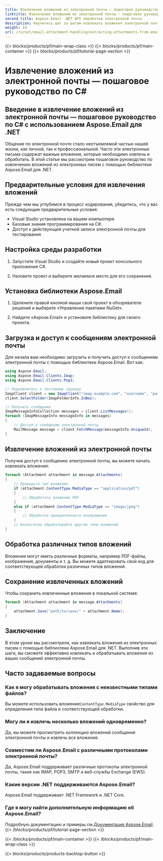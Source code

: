 ```yaml
---
title: Извлечение вложений из электронной почты — пошаговое руководство по C#
linktitle: Извлечение вложений из электронной почты — пошаговое руководство по C#
second_title: Aspose.Email .NET API обработки электронной почты
description: Научитесь шаг за шагом извлекать вложения электронной почты с помощью Aspose.Email для .NET. Легко обрабатывайте различные форматы и сохраняйте.
weight: 14
url: /ru/net/email-attachment-handling/extracting-attachments-from-email-csharp-walkthrough/
---
```


{{< blocks/products/pf/main-wrap-class >}}
{{< blocks/products/pf/main-container >}}
{{< blocks/products/pf/tutorial-page-section >}}

# Извлечение вложений из электронной почты — пошаговое руководство по C#


## Введение в извлечение вложений из электронной почты — пошаговое руководство по C# с использованием Aspose.Email для .NET

Общение по электронной почте стало неотъемлемой частью нашей жизни, как личной, так и профессиональной. Часто эти электронные письма содержат важные вложения, которые необходимо извлечь и обработать. В этой статье мы рассмотрим пошаговое руководство по извлечению вложений из электронных писем с помощью библиотеки Aspose.Email для .NET.

## Предварительные условия для извлечения вложений

Прежде чем мы углубимся в процесс кодирования, убедитесь, что у вас есть следующие предварительные условия:

- Visual Studio установлена на вашем компьютере
- Базовые знания программирования на C#.
- Доступ к действующей учетной записи электронной почты для тестирования

## Настройка среды разработки

1. Запустите Visual Studio и создайте новый проект консольного приложения C#.

2. Назовите проект и выберите желаемое место для его сохранения.

## Установка библиотеки Aspose.Email

1. Щелкните правой кнопкой мыши свой проект в обозревателе решений и выберите «Управление пакетами NuGet».

2. Найдите «Aspose.Email» и установите библиотеку для своего проекта.

## Загрузка и доступ к сообщениям электронной почты

Для начала вам необходимо загрузить и получить доступ к сообщениям электронной почты с помощью библиотеки Aspose.Email. Вот как:

```csharp
using Aspose.Email;
using Aspose.Email.Clients.Imap;
using Aspose.Email.Clients.Pop3;

// Подключитесь к почтовому серверу
ImapClient client = new ImapClient("imap.example.com", "username", "password");
client.SelectFolder(ImapFolderInfo.InBox);

// Получить сообщения
ImapMessageInfoCollection messages = client.ListMessages();
foreach (ImapMessageInfo messageInfo in messages)
{
    // Доступ к сообщению электронной почты
    MailMessage message = client.FetchMessage(messageInfo.UniqueId);
}
```

## Извлечение вложений из электронной почты

Получив доступ к сообщению электронной почты, вы можете начать извлекать вложения:

```csharp
foreach (Attachment attachment in message.Attachments)
{
    // Проверьте тип вложения
    if (attachment.ContentType.MediaType == "application/pdf")
    {
        // Обработать вложение PDF
    }
    else if (attachment.ContentType.MediaType == "image/jpeg")
    {
        // Обработка прикрепленного изображения
    }
    // Аналогично обрабатывайте другие типы вложений.
}
```

## Обработка различных типов вложений

Вложения могут иметь различные форматы, например PDF-файлы, изображения, документы и т. д. Вы можете адаптировать свой код для соответствующей обработки различных типов вложений.

## Сохранение извлеченных вложений

Чтобы сохранить извлеченные вложения в локальной системе:

```csharp
foreach (Attachment attachment in message.Attachments)
{
    attachment.Save("path/to/save/" + attachment.Name);
}
```

## Заключение

В этом уроке мы рассмотрели, как извлекать вложения из электронных писем с помощью библиотеки Aspose.Email для .NET. Выполнив эти шаги, вы сможете эффективно извлекать и обрабатывать вложения из ваших сообщений электронной почты.

## Часто задаваемые вопросы

### Как я могу обрабатывать вложения с неизвестными типами файлов?

 Вы можете использовать вложение`ContentType.MediaType` свойство для определения типа файла и соответствующей обработки.

### Могу ли я извлечь несколько вложений одновременно?

Да, вы можете просмотреть коллекцию вложений сообщения электронной почты и извлечь все вложения.

### Совместим ли Aspose.Email с различными протоколами электронной почты?

Да, Aspose.Email поддерживает различные протоколы электронной почты, такие как IMAP, POP3, SMTP и веб-службы Exchange (EWS).

### Какие версии .NET поддерживаются Aspose.Email?

Aspose.Email поддерживает .NET Framework и .NET Core.

### Где я могу найти дополнительную информацию об Aspose.Email?

 Подробную документацию и примеры см.[Документация Aspose.Email](https://reference.aspose.com/email/net/).
{{< /blocks/products/pf/tutorial-page-section >}}

{{< /blocks/products/pf/main-container >}}
{{< /blocks/products/pf/main-wrap-class >}}

{{< blocks/products/products-backtop-button >}}
